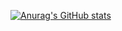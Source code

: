 [![Anurag's GitHub stats](https://github-readme-stats.vercel.app/api?username=amsacks)](https://github.com/anuraghazra/github-readme-stats)
